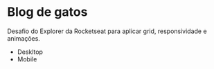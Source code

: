 # Blog de gatos

Desafio do Explorer da Rocketseat para aplicar grid, responsividade e animações.

- Deskltop
- Mobile